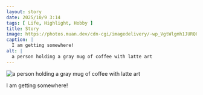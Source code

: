 ```yaml
---
layout: story
date: 2025/10/9 3:14
tags: [ Life, Highlight, Hobby ]
title: Story
image: https://photos.muan.dev/cdn-cgi/imagedelivery/-wp_VgtWlgmh1JURQ8t1mg/83aad882-b362-4a93-7462-7a5ef9fcfe00/public
caption: |
  I am getting somewhere!
alt: |
  a person holding a gray mug of coffee with latte art
---
```



![a person holding a gray mug of coffee with latte art](https://photos.muan.dev/cdn-cgi/imagedelivery/-wp_VgtWlgmh1JURQ8t1mg/83aad882-b362-4a93-7462-7a5ef9fcfe00/public)

I am getting somewhere!
